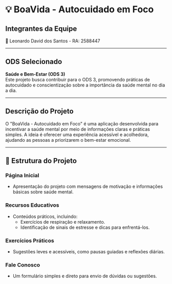 # 💡 BoaVida - Autocuidado em Foco  

## Integrantes da Equipe  
📘 Leonardo David dos Santos - RA: 2588447  

---

## ODS Selecionado  
**Saúde e Bem-Estar (ODS 3)**  
Este projeto busca contribuir para o ODS 3, promovendo práticas de autocuidado e conscientização sobre a importância da saúde mental no dia a dia.  

---

## Descrição do Projeto  
O "BoaVida - Autocuidado em Foco" é uma aplicação desenvolvida para incentivar a saúde mental por meio de informações claras e práticas simples. A ideia é oferecer uma experiência acessível e acolhedora, ajudando as pessoas a priorizarem o bem-estar emocional.  

---

## 🔧 Estrutura do Projeto  

### Página Inicial  
- Apresentação do projeto com mensagens de motivação e informações básicas sobre saúde mental.  

### Recursos Educativos  
- Conteúdos práticos, incluindo:  
  - Exercícios de respiração e relaxamento.  
  - Identificação de sinais de estresse e dicas para enfrentá-los.  

### Exercícios Práticos  
- Sugestões leves e acessíveis, como pausas guiadas e reflexões diárias.  

### Fale Conosco  
- Um formulário simples e direto para envio de dúvidas ou sugestões.  

